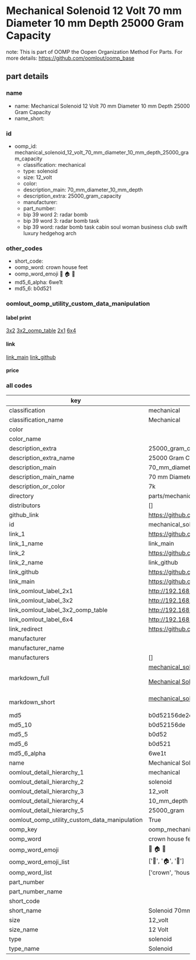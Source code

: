 # Mechanical Solenoid 12 Volt 70 mm Diameter 10 mm Depth 25000 Gram Capacity  

note: This is part of OOMP the Oopen Organization Method For Parts. For more details: https://github.com/oomlout/oomp_base

##  part details
  







### name
* name: Mechanical Solenoid 12 Volt 70 mm Diameter 10 mm Depth 25000 Gram Capacity
* name_short: 
### id
* oomp_id: mechanical_solenoid_12_volt_70_mm_diameter_10_mm_depth_25000_gram_capacity
  * classification: mechanical
  * type: solenoid
  * size: 12_volt
  * color: 
  * description_main: 70_mm_diameter_10_mm_depth
  * description_extra: 25000_gram_capacity
  * manufacturer: 
  * part_number: 
  * bip 39 word 2: radar bomb
  * bip 39 word 3: radar bomb task
  * bip 39 word: radar bomb task cabin soul woman business club swift luxury hedgehog arch

### other_codes
* short_code: 
* oomp_word: crown house feet
* oomp_word_emoji :crown: :house: :feet:
* md5_6_alpha: 6we1t
* md5_6: b0d521






### oomlout_oomp_utility_custom_data_manipulation
#### label print
[3x2](http://192.168.1.245:1112/?label=oomp%206we1t)
[3x2_oomp_table](http://192.168.1.108:1112/?label=oomp%206we1t)
[2x1](http://192.168.1.242:1112/?label=oomp%206we1t)
[6x4](http://192.168.1.55:1112/?label=oomp%206we1t)    

#### link

[link_main](https://github.com/oomlout/oomlout_oomp_version_1_messy/tree/main/parts/mechanical_solenoid_12_volt_70_mm_diameter_10_mm_depth_25000_gram_capacity) [link_github](https://github.com/oomlout/oomlout_oomp_version_1_messy/tree/main/parts/mechanical_solenoid_12_volt_70_mm_diameter_10_mm_depth_25000_gram_capacity)                             

#### price







### all codes 
| key | value |  
| --- | --- |  
| classification | mechanical |  
| classification_name | Mechanical |  
| color |  |  
| color_name |  |  
| description_extra | 25000_gram_capacity |  
| description_extra_name | 25000 Gram Capacity |  
| description_main | 70_mm_diameter_10_mm_depth |  
| description_main_name | 70 mm Diameter 10 mm Depth |  
| description_or_color | 7k |  
| directory | parts/mechanical_solenoid_12_volt_70_mm_diameter_10_mm_depth_25000_gram_capacity |  
| distributors | [] |  
| github_link | https://github.com/oomlout/oomlout_oomp_part_src/tree/main/parts/mechanical_solenoid_12_volt_70_mm_diameter_10_mm_depth_25000_gram_capacity |  
| id | mechanical_solenoid_12_volt_70_mm_diameter_10_mm_depth_25000_gram_capacity |  
| link_1 | https://github.com/oomlout/oomlout_oomp_version_1_messy/tree/main/parts/mechanical_solenoid_12_volt_70_mm_diameter_10_mm_depth_25000_gram_capacity |  
| link_1_name | link_main |  
| link_2 | https://github.com/oomlout/oomlout_oomp_version_1_messy/tree/main/parts/mechanical_solenoid_12_volt_70_mm_diameter_10_mm_depth_25000_gram_capacity |  
| link_2_name | link_github |  
| link_github | https://github.com/oomlout/oomlout_oomp_version_1_messy/tree/main/parts/mechanical_solenoid_12_volt_70_mm_diameter_10_mm_depth_25000_gram_capacity |  
| link_main | https://github.com/oomlout/oomlout_oomp_version_1_messy/tree/main/parts/mechanical_solenoid_12_volt_70_mm_diameter_10_mm_depth_25000_gram_capacity |  
| link_oomlout_label_2x1 | http://192.168.1.242:1112/?label=oomp%206we1t |  
| link_oomlout_label_3x2 | http://192.168.1.245:1112/?label=oomp%206we1t |  
| link_oomlout_label_3x2_oomp_table | http://192.168.1.108:1112/?label=oomp%206we1t |  
| link_oomlout_label_6x4 | http://192.168.1.55:1112/?label=oomp%206we1t |  
| link_redirect | https://github.com/oomlout/oomlout_oomp_version_1_messy/tree/main/parts/mechanical_solenoid_12_volt_70_mm_diameter_10_mm_depth_25000_gram_capacity |  
| manufacturer |  |  
| manufacturer_name |  |  
| manufacturers | [] |  
| markdown_full | [mechanical_solenoid_12_volt_70_mm_diameter_10_mm_depth_25000_gram_capacity](none)<br>[](none)<br>[Mechanical Solenoid 12 Volt 70 Mm Diameter 10 Mm Depth 25000 Gram Capacity](none)<br><br> |  
| markdown_short | [mechanical_solenoid_12_volt_70_mm_diameter_10_mm_depth_25000_gram_capacity](none)<br><br> |  
| md5 | b0d52156de2c23e3f3e7d1fdbc064d85 |  
| md5_10 | b0d52156de |  
| md5_5 | b0d52 |  
| md5_6 | b0d521 |  
| md5_6_alpha | 6we1t |  
| name | Mechanical Solenoid 12 Volt 70 mm Diameter 10 mm Depth 25000 Gram Capacity |  
| oomlout_detail_hierarchy_1 | mechanical |  
| oomlout_detail_hierarchy_2 | solenoid |  
| oomlout_detail_hierarchy_3 | 12_volt |  
| oomlout_detail_hierarchy_4 | 10_mm_depth |  
| oomlout_detail_hierarchy_5 | 25000_gram |  
| oomlout_oomp_utility_custom_data_manipulation | True |  
| oomp_key | oomp_mechanical_solenoid_12_volt_70_mm_diameter_10_mm_depth_25000_gram_capacity |  
| oomp_word | crown house feet |  
| oomp_word_emoji | :crown: :house: :feet: |  
| oomp_word_emoji_list | [':crown:', ':house:', ':feet:'] |  
| oomp_word_list | ['crown', 'house', 'feet'] |  
| part_number |  |  
| part_number_name |  |  
| short_code |  |  
| short_name | Solenoid 70mm x 10mm 25.0kg 12_volt |  
| size | 12_volt |  
| size_name | 12 Volt |  
| type | solenoid |  
| type_name | Solenoid |  
